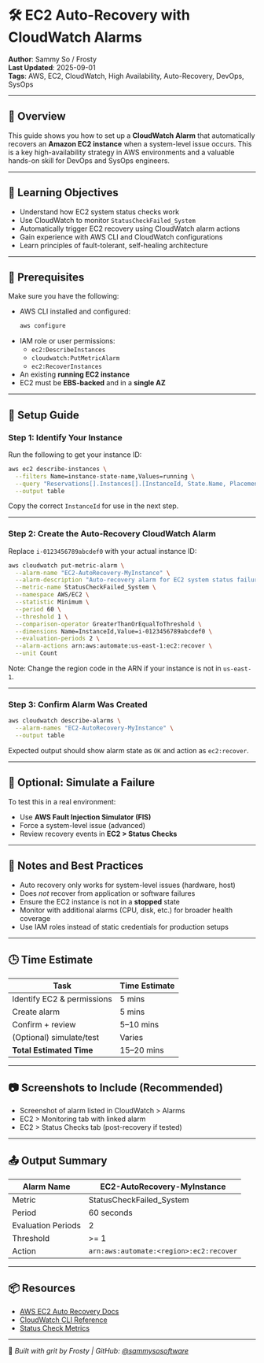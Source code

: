 # 🛠️ EC2 Auto-Recovery with CloudWatch Alarms

**Author**: Sammy So / Frosty  
**Last Updated**: 2025-09-01  
**Tags**: AWS, EC2, CloudWatch, High Availability, Auto-Recovery, DevOps, SysOps

---

## 📘 Overview

This guide shows you how to set up a **CloudWatch Alarm** that automatically recovers an **Amazon EC2 instance** when a system-level issue occurs. This is a key high-availability strategy in AWS environments and a valuable hands-on skill for DevOps and SysOps engineers.

---

## 🎯 Learning Objectives

- Understand how EC2 system status checks work
- Use CloudWatch to monitor `StatusCheckFailed_System`
- Automatically trigger EC2 recovery using CloudWatch alarm actions
- Gain experience with AWS CLI and CloudWatch configurations
- Learn principles of fault-tolerant, self-healing architecture

---

## 🔧 Prerequisites

Make sure you have the following:

- AWS CLI installed and configured:
  ```bash
  aws configure
  ```
- IAM role or user permissions:
  - `ec2:DescribeInstances`
  - `cloudwatch:PutMetricAlarm`
  - `ec2:RecoverInstances`
- An existing **running EC2 instance**
- EC2 must be **EBS-backed** and in a **single AZ**

---

## 🚀 Setup Guide

### Step 1: Identify Your Instance

Run the following to get your instance ID:

```bash
aws ec2 describe-instances \
  --filters Name=instance-state-name,Values=running \
  --query "Reservations[].Instances[].[InstanceId, State.Name, Placement.AvailabilityZone]" \
  --output table
```

Copy the correct `InstanceId` for use in the next step.

---

### Step 2: Create the Auto-Recovery CloudWatch Alarm

Replace `i-0123456789abcdef0` with your actual instance ID:

```bash
aws cloudwatch put-metric-alarm \
  --alarm-name "EC2-AutoRecovery-MyInstance" \
  --alarm-description "Auto-recovery alarm for EC2 system status failure" \
  --metric-name StatusCheckFailed_System \
  --namespace AWS/EC2 \
  --statistic Minimum \
  --period 60 \
  --threshold 1 \
  --comparison-operator GreaterThanOrEqualToThreshold \
  --dimensions Name=InstanceId,Value=i-0123456789abcdef0 \
  --evaluation-periods 2 \
  --alarm-actions arn:aws:automate:us-east-1:ec2:recover \
  --unit Count
```

Note: Change the region code in the ARN if your instance is not in `us-east-1`.

---

### Step 3: Confirm Alarm Was Created

```bash
aws cloudwatch describe-alarms \
  --alarm-names "EC2-AutoRecovery-MyInstance" \
  --output table
```

Expected output should show alarm state as `OK` and action as `ec2:recover`.

---

## 🧪 Optional: Simulate a Failure

To test this in a real environment:
- Use **AWS Fault Injection Simulator (FIS)**
- Force a system-level issue (advanced)
- Review recovery events in **EC2 > Status Checks**

---

## 🧠 Notes and Best Practices

- Auto recovery only works for system-level issues (hardware, host)
- Does *not* recover from application or software failures
- Ensure the EC2 instance is not in a **stopped** state
- Monitor with additional alarms (CPU, disk, etc.) for broader health coverage
- Use IAM roles instead of static credentials for production setups

---

## 🕒 Time Estimate

| Task                          | Time Estimate |
|-------------------------------|---------------|
| Identify EC2 & permissions    | 5 mins        |
| Create alarm                  | 5 mins        |
| Confirm + review              | 5–10 mins     |
| (Optional) simulate/test      | Varies        |
| **Total Estimated Time**      | 15–20 mins    |

---

## 📷 Screenshots to Include (Recommended)

- Screenshot of alarm listed in CloudWatch > Alarms
- EC2 > Monitoring tab with linked alarm
- EC2 > Status Checks tab (post-recovery if tested)

---

## 📤 Output Summary

| Alarm Name         | EC2-AutoRecovery-MyInstance     |
|--------------------|----------------------------------|
| Metric             | StatusCheckFailed_System         |
| Period             | 60 seconds                       |
| Evaluation Periods | 2                                |
| Threshold          | >= 1                             |
| Action             | `arn:aws:automate:<region>:ec2:recover` |

---

## 📦 Resources

- [AWS EC2 Auto Recovery Docs](https://docs.aws.amazon.com/AWSEC2/latest/UserGuide/ec2-instance-recover.html)
- [CloudWatch CLI Reference](https://docs.aws.amazon.com/cli/latest/reference/cloudwatch/put-metric-alarm.html)
- [Status Check Metrics](https://docs.aws.amazon.com/AWSEC2/latest/UserGuide/monitoring-system-instance-status-check.html)

---

🧊 _Built with grit by Frosty | GitHub: [@sammysosoftware](https://github.com/sammysosoftware)_
